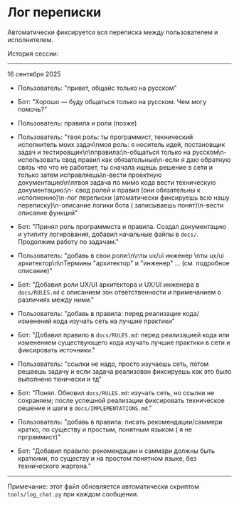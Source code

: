 # Лог переписки

Автоматически фиксируется вся переписка между пользователем и исполнителем.

История сессии:

---

16 сентября 2025

- Пользователь: "привет, общайс только на русском"
- Бот: "Хорошо — буду общаться только на русском. Чем могу помочь?"

- Пользователь: правила и роли (позже)

- Пользователь: "твоя роль: ты программист, технический исполнитель моих задач\nмоя роль: я носитель идей, постановщик задач и тестировщик\n\nправила:\n-общаться только на русском\n-использовать свод правил как обязательные\n-если я даю обратную связь что что не работает, ты сначала ищешь решение в сети и только затем исправляешь\n-вести проектную документацию\n\nтвоя задача по мимо кода вести техническую документацию:\n- свод ролей и правил (они обязательны к исполнению)\n-лог переписки (атоматически фиксируешь всю нашу переписку)\n-описание логики бота ( записываешь понят)\n-вести описание функций"
- Бот: "Принял роль программиста и правила. Создал документацию и утилиту логирования, добавил начальные файлы в `docs/`. Продолжим работу по задачам." 

- Пользователь: "добавь в свои роли:\n\nты ux/ui инженер \nты ux/ui архитектор\n\nТермины \"архитектор\" и \"инженер\" ... (см. подробное описание)"
- Бот: "Добавил роли UX/UI архитектора и UX/UI инженера в `docs/RULES.md` с описанием зон ответственности и примечанием о различиях между ними."

- Пользователь: "добавь в правила: перед реализацие кода/изменений кода изучать сеть на лучшие практики"
- Бот: "Добавил правило в `docs/RULES.md`: перед реализацией кода или изменением существующего кода изучать лучшие практики в сети и фиксировать источники." 

- Пользователь: "ссылки не надо, просто изучаешь сеть, потом решаешь задачу и если задача реализован фиксируешь как это было выполнено тхнически и тд"
- Бот: "Понял. Обновил `docs/RULES.md`: изучать сеть, но ссылки не сохраняем; после успешной реализации фиксировать техническое решение и шаги в `docs/IMPLEMENTATIONS.md`." 

- Пользователь: "добавь в правила: писать рекомендации/саммери кратко, по существу и простым, понятным языком ( я не прграммист)"
- Бот: "Добавил правило: рекомендации и саммари должны быть краткими, по существу и на простом понятном языке, без технического жаргона." 

---

Примечание: этот файл обновляется автоматически скриптом `tools/log_chat.py` при каждом сообщении.
